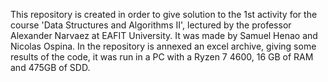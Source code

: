 This repository is created in order to give solution to the 1st activity for the course 'Data Structures and Algorithms II', lectured by the professor Alexander Narvaez at EAFIT University. 
It was made by Samuel Henao and Nicolas Ospina. In the repository is annexed an excel archive, giving some results of the code, it was run in a PC with a Ryzen 7 4600, 16 GB of RAM and 475GB of SDD. 
